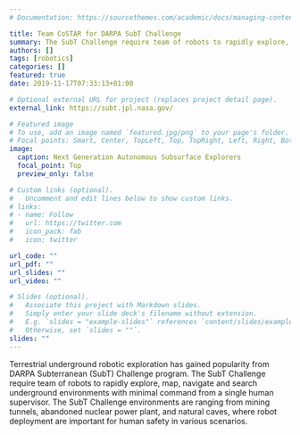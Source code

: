 ```yaml
---
# Documentation: https://sourcethemes.com/academic/docs/managing-content/

title: Team CoSTAR for DARPA SubT Challenge
summary: The SubT Challenge require team of robots to rapidly explore, map, navigate  and  search  underground  environments  with  minimal  command  from  a  single  human supervisor.
authors: []
tags: [robotics]
categories: []
featured: true
date: 2019-11-17T07:33:13+01:00

# Optional external URL for project (replaces project detail page).
external_link: https://subt.jpl.nasa.gov/

# Featured image
# To use, add an image named `featured.jpg/png` to your page's folder.
# Focal points: Smart, Center, TopLeft, Top, TopRight, Left, Right, BottomLeft, Bottom, BottomRight.
image:
  caption: Next Generation Autonomous Subsurface Explorers
  focal_point: Top
  preview_only: false

# Custom links (optional).
#   Uncomment and edit lines below to show custom links.
# links:
# - name: Follow
#   url: https://twitter.com
#   icon_pack: fab
#   icon: twitter

url_code: ""
url_pdf: ""
url_slides: ""
url_video: ""

# Slides (optional).
#   Associate this project with Markdown slides.
#   Simply enter your slide deck's filename without extension.
#   E.g. `slides = "example-slides"` references `content/slides/example-slides.md`.
#   Otherwise, set `slides = ""`.
slides: ""
---
```

Terrestrial  underground  robotic  exploration  has  gained  popularity  from  DARPA  Subterranean (SubT) Challenge program. The SubT Challenge require team of robots to rapidly explore, map, navigate  and  search  underground  environments  with  minimal  command  from  a  single  human supervisor.  The  SubT  Challenge  environments  are  ranging  from  mining  tunnels,  abandoned nuclear power plant, and natural caves, where robot deployment are important for human safety in various scenarios.
